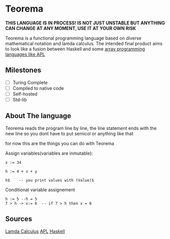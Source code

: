 # Teorema
**THIS LANGUAGE IS IN PROCESS! IS NOT JUST UNSTABLE BUT ANYTHING CAN CHANGE AT ANY MOMENT, USE IT AT YOUR OWN RISK**

Teorema is a functional programming language based on diverse mathematical notation and lamda calculus.
The intended final product aims to look like a fusion between Haskell and some [array programming languages like APL](https://en.wikipedia.org/wiki/APL_(programming_language))

## Milestones

- [ ] Turing Complete
- [ ] Compiled to native code 
- [ ] Self-hosted
- [ ] Std-lib  

## About The language
Teorema reads the program line by line,
the line statement ends with the new line so you dont have to put semicol or anything like that

for now this are the things you can do with Teorema 

Assign variables(variables are inmutable):
```teorema 
x := 34

h := 4 + x + y

h$    -- you print values with (Value)$
```
Conditional variable assignement
```teorema
h := 5 --h = 5 
7 > h -> x:= 6  -- if 7 > h then x = 6
```

## Sources
[Lamda Calculus](https://en.wikipedia.org/wiki/Lambda_calculus)
[APL](https://en.wikipedia.org/wiki/APL_(programming_language))
[Haskell](https://www.haskell.org/)


